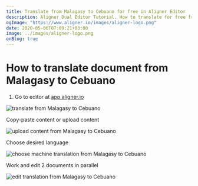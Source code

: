 ```yaml
---
title: Translate from Malagasy to Cebuano for free in Aligner Editor
description: Aligner Dual Editor Tutorial. How to translate for free from Malagasy to Cebuano. Aligner is multilingual document management platform. 
ogImage: "https://www.aligner.io/images/aligner-logo.png"
date: 2020-05-06T07:09:21+03:00
image: ../images/aligner-logo.png
onBlog: true
---
```


# How to translate document from Malagasy to Cebuano

1. Go to editor at [app.aligner.io](https://app.aligner.io "Aligner App web page")

![translate from Malagasy to Cebuano](../aligner-blank-editor.png "translate from Malagasy to Cebuano")

Copy-paste content or upload content

![upload content from Malagasy to Cebuano](../aligner-uploaded-document.png "upload content from Malagasy to Cebuano")

Choose desired language

![choose machine translation from Malagasy to Cebuano](../aligner-language-dropdown.png "choose machine translation from Malagasy to Cebuano")

Work and edit 2 documents in parallel

![edit translation from Malagasy to Cebuano](../aligner-double-sitded-editor.png "edit translation from Malagasy to Cebuano")

